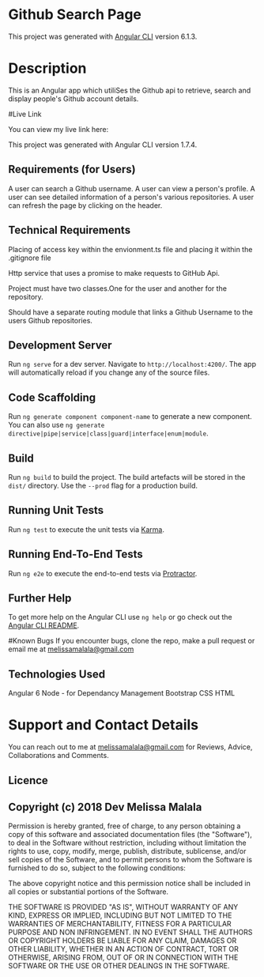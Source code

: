 # Github Search Page

This project was generated with [Angular CLI](https://github.com/angular/angular-cli) version 6.1.3.

# Description
This is an Angular app which utiliSes the Github api to retrieve, search and display people's Github account details.

#Live Link

You can view my live link here:


This project was generated with Angular CLI version 1.7.4.

## Requirements (for Users)
A user can search a Github username.
A user can view a person's profile.
A user can see detailed information of a person's various repositories.
A user can refresh the page by clicking on the header.


## Technical Requirements


Placing of access key within the envionment.ts file and placing it within the .gitignore file

Http service that uses a promise to make requests to GitHub Api.

Project must have two classes.One for the user and another for the repository.

Should have a separate routing module that links a Github Username to the users Github repositories.

## Development Server

Run `ng serve` for a dev server. Navigate to `http://localhost:4200/`. The app will automatically reload if you change any of the source files.

## Code Scaffolding

Run `ng generate component component-name` to generate a new component. You can also use `ng generate directive|pipe|service|class|guard|interface|enum|module`.

## Build

Run `ng build` to build the project. The build artefacts will be stored in the `dist/` directory. Use the `--prod` flag for a production build.

## Running Unit Tests

Run `ng test` to execute the unit tests via [Karma](https://karma-runner.github.io).

## Running End-To-End Tests

Run `ng e2e` to execute the end-to-end tests via [Protractor](http://www.protractortest.org/).

## Further Help

To get more help on the Angular CLI use `ng help` or go check out the [Angular CLI README](https://github.com/angular/angular-cli/blob/master/README.md).

#Known Bugs
If you encounter bugs, clone the repo, make a pull request or email me at melissamalala@gmail.com

## Technologies Used
 Angular 6
 Node - for Dependancy Management
 Bootstrap
 CSS
 HTML

# Support and Contact Details
You can reach out to me at melissamalala@gmail.com for Reviews, Advice, Collaborations and Comments.


## Licence

## Copyright (c) 2018 Dev Melissa Malala

Permission is hereby granted, free of charge, to any person obtaining a copy of this software and associated documentation files (the "Software"), to deal in the Software without restriction, including without limitation the rights to use, copy, modify, merge, publish, distribute, sublicense, and/or sell copies of the Software, and to permit persons to whom the Software is furnished to do so, subject to the following conditions:

The above copyright notice and this permission notice shall be included in all copies or substantial portions of the Software.

THE SOFTWARE IS PROVIDED "AS IS", WITHOUT WARRANTY OF ANY KIND, EXPRESS OR IMPLIED, INCLUDING BUT NOT LIMITED TO THE WARRANTIES OF MERCHANTABILITY, FITNESS FOR A PARTICULAR PURPOSE AND NON INFRINGEMENT. IN NO EVENT SHALL THE AUTHORS OR COPYRIGHT HOLDERS BE LIABLE FOR ANY CLAIM, DAMAGES OR OTHER LIABILITY, WHETHER IN AN ACTION OF CONTRACT, TORT OR OTHERWISE, ARISING FROM, OUT OF OR IN CONNECTION WITH THE SOFTWARE OR THE USE OR OTHER DEALINGS IN THE SOFTWARE.
